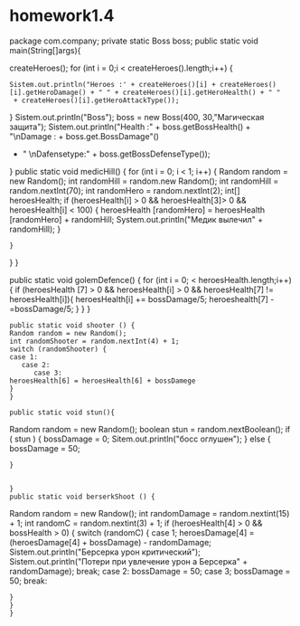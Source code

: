 # homework1.4
package com.company; private static Boss boss; public static void main(String[]args){

createHeroes();
for (int i = 0;i < createHeroes().length;i++) {

    Sistem.out.println("Heroes :' + createHeroes()[i] + createHeroes()[i].getHeroDamage() + " " + createHeroes()[i].getHeroHealth() + " "
     + createHeroes()[i].getHeroAttackType());

}
 Sistem.out.println("Boss");
boss = new Boss(400, 30,"Магическая защита");
Sistem.out.println("Health :" + boss.getBossHealth() + "\nDamage : + boss.get.BossDamage"()
+ " \nDafensetype:" + boss.getBossDefenseType());


}
public static void medicHill() { for (int i = 0; i < 1; i++) { Random random = new Random(); int randomHill = random.new Random(); int randomHill = random.nextInt(70); int randomHero = random.nextInt(2); int[] heroesHealth; if (heroesHealth[i] > 0 && heroesHealth[3]> 0 && heroesHealth[i] < 100) { heroesHealth [randomHero] = heroesHealth [randomHero] + randomHill; System.out.println("Медик вылечил" + randomHill); }

    }



}
}

  public static void golemDefence() {
  for (int i = 0; < heroesHealth.length;i++) {
  if (heroesHealth [7] > 0 && heroesHealth[i] > 0 && heroesHealth[7] != heroesHealth[i]){
     heroesHealth[i] += bossDamage/5;
     heroeshealth[7] -=bossDamage/5;
    }
    }
    }

    public static void shooter () {
    Random random = new Random();
    int randomShooter = random.nextInt(4) + 1;
    switch (randomShooter) {
    case 1:
       case 2:
          case 3:
    heroesHealth[6] = heroesHealth[6] + bossDamege
    }
    }

    public static void stun(){
Random random = new Random();
boolean stun = random.nextBoolean();
if ( stun ) {
    bossDamage = 0;
    Sitem.out.println("босс оглушен");
 } else {
    bossDamage = 50;

    }


    }
    public static void berserkShoot () {
Random random =  new Randow();
int randomDamage = random.nextint(15) + 1;
int randomC = random.nextint(3) + 1;
if (heroesHealth[4] > 0 && bossHealth > 0) {
    switch (randomC) {
        case 1;
        heroesDamage[4] = (heroesDamage[4] + bossDamage) - randomDamage;
        Sistem.out.println("Берсерка урон критический");
       Sistem.out.println("Потери при увлечение урон а Берсерка"  + randomDamage);
       break;
       case 2:
           bossDamage = 50;
           case 3;
           bossDamage = 50;
        break:


    }
    }
    }
